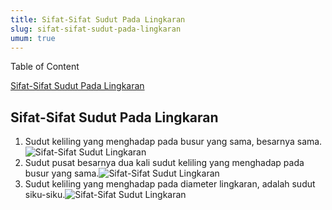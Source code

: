 ```yaml
---
title: Sifat-Sifat Sudut Pada Lingkaran
slug: sifat-sifat-sudut-pada-lingkaran
umum: true
---
```


<div class="">
  <p class="font-medium text-lg text-black mb-1">Table of Content</p>
  <div class="flex flex-col">
    <a class="text-violet-600 hover:text-violet-700" href="/smambo/materi/sifat-sifat-sudut-pada-lingkaran#sifat-sifat-sudut-pada-lingkaran">Sifat-Sifat Sudut Pada Lingkaran</a>
  </div>
</div>

## Sifat-Sifat Sudut Pada Lingkaran

1. Sudut keliling yang menghadap pada busur yang sama, besarnya sama.![Sifat-Sifat Sudut Lingkaran](/materi-images/lingkaran/Pasted-image-20250818204155.png)
2. Sudut pusat besarnya dua kali sudut keliling yang menghadap pada busur yang sama.![Sifat-Sifat Sudut Lingkaran](/materi-images/lingkaran/Pasted-image-20250818204239.png)
3. Sudut keliling yang menghadap pada diameter lingkaran, adalah sudut siku-siku.![Sifat-Sifat Sudut Lingkaran](/materi-images/lingkaran/Pasted-image-20250818204256.png)
